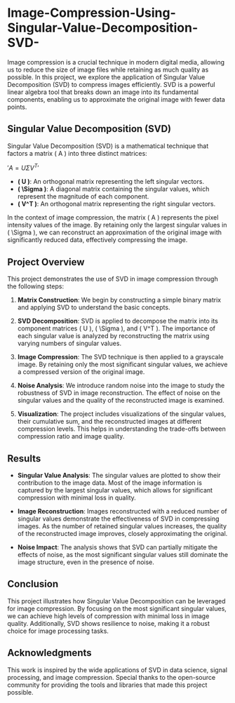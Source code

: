 # Image-Compression-Using-Singular-Value-Decomposition-SVD-

Image compression is a crucial technique in modern digital media, allowing us to reduce the size of image files while retaining as much quality as possible. In this project, we explore the application of Singular Value Decomposition (SVD) to compress images efficiently. SVD is a powerful linear algebra tool that breaks down an image into its fundamental components, enabling us to approximate the original image with fewer data points.

## Singular Value Decomposition (SVD)
Singular Value Decomposition (SVD) is a mathematical technique that factors a matrix \( A \) into three distinct matrices:

$' A = U \Sigma V^T '$

- **\( U \)**: An orthogonal matrix representing the left singular vectors.
- **\( \Sigma \)**: A diagonal matrix containing the singular values, which represent the magnitude of each component.
- **\( V^T \)**: An orthogonal matrix representing the right singular vectors.

In the context of image compression, the matrix \( A \) represents the pixel intensity values of the image. By retaining only the largest singular values in \( \Sigma \), we can reconstruct an approximation of the original image with significantly reduced data, effectively compressing the image.

## Project Overview
This project demonstrates the use of SVD in image compression through the following steps:

1. **Matrix Construction**: We begin by constructing a simple binary matrix and applying SVD to understand the basic concepts.

2. **SVD Decomposition**: SVD is applied to decompose the matrix into its component matrices \( U \), \( \Sigma \), and \( V^T \). The importance of each singular value is analyzed by reconstructing the matrix using varying numbers of singular values.

3. **Image Compression**: The SVD technique is then applied to a grayscale image. By retaining only the most significant singular values, we achieve a compressed version of the original image.

4. **Noise Analysis**: We introduce random noise into the image to study the robustness of SVD in image reconstruction. The effect of noise on the singular values and the quality of the reconstructed image is examined.

5. **Visualization**: The project includes visualizations of the singular values, their cumulative sum, and the reconstructed images at different compression levels. This helps in understanding the trade-offs between compression ratio and image quality.

## Results
- **Singular Value Analysis**: The singular values are plotted to show their contribution to the image data. Most of the image information is captured by the largest singular values, which allows for significant compression with minimal loss in quality.
  
- **Image Reconstruction**: Images reconstructed with a reduced number of singular values demonstrate the effectiveness of SVD in compressing images. As the number of retained singular values increases, the quality of the reconstructed image improves, closely approximating the original.

- **Noise Impact**: The analysis shows that SVD can partially mitigate the effects of noise, as the most significant singular values still dominate the image structure, even in the presence of noise.

## Conclusion
This project illustrates how Singular Value Decomposition can be leveraged for image compression. By focusing on the most significant singular values, we can achieve high levels of compression with minimal loss in image quality. Additionally, SVD shows resilience to noise, making it a robust choice for image processing tasks.

## Acknowledgments
This work is inspired by the wide applications of SVD in data science, signal processing, and image compression. Special thanks to the open-source community for providing the tools and libraries that made this project possible.
